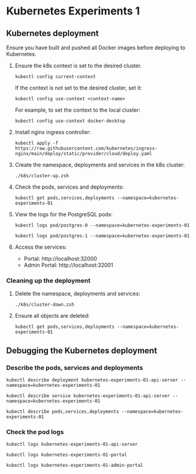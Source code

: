 # Kubernetes Experiments 1

## Kubernetes deployment

Ensure you have built and pushed all Docker images before deploying to Kubernetes.

1. Ensure the k8s context is set to the desired cluster.
    ```shell
    kubectl config current-context
    ```

   If the context is not set to the desired cluster, set it:
    ```shell
    kubectl config use-context <context-name>
   ```

   For example, to set the context to the local cluster:
    ```shell
    kubectl config use-context docker-desktop
   ```
   
2. Install nginx ingress controller:
    ```shell
   kubectl apply -f https://raw.githubusercontent.com/kubernetes/ingress-nginx/main/deploy/static/provider/cloud/deploy.yaml
    ```

3. Create the namespace, deployments and services in the k8s cluster:
    ```shell
    ./k8s/cluster-up.zsh
    ```

4. Check the pods, services and deployments:
    ```shell
    kubectl get pods,services,deployments --namespace=kubernetes-experiments-01
    ```
   
5. View the logs for the PostgreSQL pods:
    ```shell
    kubectl logs pod/postgres-0 --namespace=kubernetes-experiments-01
   
    kubectl logs pod/postgres-1 --namespace=kubernetes-experiments-01
    ```

6. Access the services:
    - Portal: http://localhost:32000
    - Admin Portal: http://localhost:32001

### Cleaning up the deployment

1. Delete the namespace, deployments and services:
    ```shell
   ./k8s/cluster-down.zsh
    ```

2. Ensure all objects are deleted:
    ```shell
   kubectl get pods,services,deployments --namespace=kubernetes-experiments-01    
   ```

## Debugging the Kubernetes deployment

### Describe the pods, services and deployments

```shell
kubectl describe deployment kubernetes-experiments-01-api-server --namespace=kubernetes-experiments-01

kubectl describe service kubernetes-experiments-01-api-server --namespace=kubernetes-experiments-01

kubectl describe pods,services,deployments --namespace=kubernetes-experiments-01
```

### Check the pod logs

```shell
kubectl logs kubernetes-experiments-01-api-server

kubectl logs kubernetes-experiments-01-portal

kubectl logs kubernetes-experiments-01-admin-portal
```
